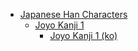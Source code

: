 - [Japanese Han Characters](<../../../../ja_han/README.md>)
	- [Joyo Kanji 1](<../../../../ja_han/2_joyo/joyo-1/README.md>)
		- [Joyo Kanji 1 (ko)](<../../../../ja_han/2_joyo/joyo-1/ko.md>)